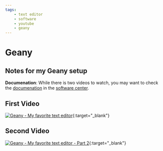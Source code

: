 ```yaml
---
tags:
    - text editor
    - software
    - youtube
    - geany
---
```

# Geany

## Notes for my Geany setup

**Documenation**: While there is two videos to watch, you may want to check the [documenation](/software/geany) in the [software center](/software).


## First Video
[![Geany - My favorite text editor](https://img.youtube.com/vi/EuwAf_qVj14/0.jpg)](https://www.youtube.com/watch?v=EuwAf_qVj14){:target="_blank"}



## Second Video
[![Geany - My favorite text editor - Part 2](https://img.youtube.com/vi/ZZGKICzIuzQ/0.jpg)](https://www.youtube.com/watch?v=ZZGKICzIuzQ){:target="_blank"}

